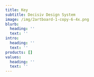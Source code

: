 ```yaml
---
title: Key
subtitle: Decisiv Design System
image: /img/2artboard-1-copy-6-4x.png
blurb:
  heading: ''
  text: ''
intro:
  heading: ''
  text: ''
products: []
values:
  heading: ''
  text: ''
---
```


